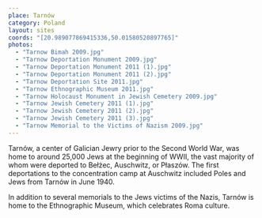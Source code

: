 ```yaml
---
place: Tarnów
category: Poland
layout: sites
coords: "[20.989077869415336,50.01580520897765]"
photos:
  - "Tarnow Bimah 2009.jpg"
  - "Tarnow Deportation Monument 2009.jpg"
  - "Tarnow Deportation Monument 2011 (1).jpg"
  - "Tarnow Deportation Monument 2011 (2).jpg"
  - "Tarnow Deportation Site 2011.jpg"
  - "Tarnow Ethnographic Museum 2011.jpg"
  - "Tarnow Holocaust Monument in Jewish Cemetery 2009.jpg"
  - "Tarnow Jewish Cemetery 2011 (1).jpg"
  - "Tarnow Jewish Cemetery 2011 (2).jpg"
  - "Tarnow Jewish Cemetery 2011 (3).jpg"
  - "Tarnow Memorial to the Victims of Nazism 2009.jpg"
---
```

Tarnów, a center of Galician Jewry prior to the Second World War, was home to around 25,000 Jews at the beginning of WWII, the vast majority of whom were deported to Bełżec, Auschwitz, or Płaszów. The first deportations to the concentration camp at Auschwitz included Poles and Jews from Tarnów in June 1940.

In addition to several memorials to the Jews victims of the Nazis, Tarnów is home to the Ethnographic Museum, which celebrates Roma culture.